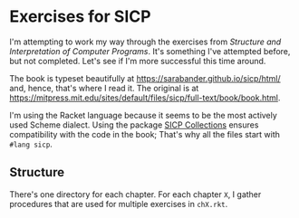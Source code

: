 # Exercises for SICP
I'm attempting to work my way through the exercises from *Structure and Interpretation of Computer Programs*. It's something I've attempted before, but not completed. Let's see if I'm more successful this time around.

The book is typeset beautifully at https://sarabander.github.io/sicp/html/ and, hence, that's where I read it. The original is at https://mitpress.mit.edu/sites/default/files/sicp/full-text/book/book.html.

I'm using the Racket language because it seems to be the most actively used Scheme dialect. Using the package [SICP Collections](https://docs.racket-lang.org/sicp-manual/index.html) ensures compatibility with the code in the book; That's why all the files start with `#lang sicp`.

## Structure
There's one directory for each chapter. For each chapter `X`, I gather procedures that are used for multiple exercises in `chX.rkt`.
